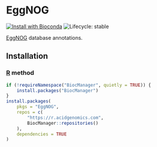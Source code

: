 # EggNOG

[![Install with Bioconda](https://img.shields.io/badge/install%20with-bioconda-brightgreen.svg)](http://bioconda.github.io/recipes/r-eggnog/README.html) ![Lifecycle: stable](https://img.shields.io/badge/lifecycle-stable-brightgreen.svg)

[EggNOG][] database annotations.

## Installation

### [R][] method

```r
if (!requireNamespace("BiocManager", quietly = TRUE)) {
    install.packages("BiocManager")
}
install.packages(
    pkgs = "EggNOG",
    repos = c(
        "https://r.acidgenomics.com",
        BiocManager::repositories()
    ),
    dependencies = TRUE
)
```

[eggnog]: http://eggnog.embl.de/
[r]: https://www.r-project.org/
